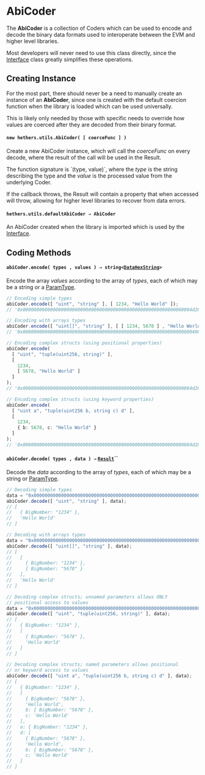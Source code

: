 # AbiCoder

The **AbiCoder** is a collection of Coders which can be used to encode and decode the binary data formats used to interoperate between the EVM and higher level libraries.

Most developers will never need to use this class directly, since the [Interface](interface.md) class greatly simplifies these operations.

## Creating Instance

For the most part, there should never be a need to manually create an instance of an **AbiCoder**, since one is created with the default coercion function when the library is loaded which can be used universally.

This is likely only needed by those with specific needs to override how values are coerced after they are decoded from their binary format.

#### `new hethers.utils.AbiCoder( [ coerceFunc ] )`

Create a new AbiCoder instance, which will call the _coerceFunc_ on every decode, where the result of the call will be used in the Result.

The function signature is \`(type, value)\`, where the _type_ is the string describing the type and the _value_ is the processed value from the underlying Coder.

If the callback throws, the Result will contain a property that when accessed will throw, allowing for higher level libraries to recover from data errors.



#### `hethers.utils.defaultAbiCoder ⇒ AbiCoder`

An AbiCoder created when the library is imported which is used by the [Interface](interface.md).

## Coding Methods

#### `abiCoder.encode( types , values ) ⇒ string<`[`DataHexString`](../byte-manipulation.md#datahexstring)`>` <a href="#abicoder.encode" id="abicoder.encode"></a>

Encode the array _values_ according to the array of _types_, each of which may be a string or a [ParamType](fragments.md#paramtype).

```typescript
// Encoding simple types
abiCoder.encode([ "uint", "string" ], [ 1234, "Hello World" ]);
// '0x00000000000000000000000000000000000000000000000000000000000004d20000000000000000000000000000000000000000000000000000000000000040000000000000000000000000000000000000000000000000000000000000000b48656c6c6f20576f726c64000000000000000000000000000000000000000000'

// Encoding with arrays types
abiCoder.encode([ "uint[]", "string" ], [ [ 1234, 5678 ] , "Hello World" ]);
// '0x000000000000000000000000000000000000000000000000000000000000004000000000000000000000000000000000000000000000000000000000000000a0000000000000000000000000000000000000000000000000000000000000000200000000000000000000000000000000000000000000000000000000000004d2000000000000000000000000000000000000000000000000000000000000162e000000000000000000000000000000000000000000000000000000000000000b48656c6c6f20576f726c64000000000000000000000000000000000000000000'

// Encoding complex structs (using positional properties)
abiCoder.encode(
  [ "uint", "tuple(uint256, string)" ],
  [
    1234,
    [ 5678, "Hello World" ]
  ]
);
// '0x00000000000000000000000000000000000000000000000000000000000004d20000000000000000000000000000000000000000000000000000000000000040000000000000000000000000000000000000000000000000000000000000162e0000000000000000000000000000000000000000000000000000000000000040000000000000000000000000000000000000000000000000000000000000000b48656c6c6f20576f726c64000000000000000000000000000000000000000000'

// Encoding complex structs (using keyword properties)
abiCoder.encode(
  [ "uint a", "tuple(uint256 b, string c) d" ],
  [
    1234,
    { b: 5678, c: "Hello World" }
  ]
);
// '0x00000000000000000000000000000000000000000000000000000000000004d20000000000000000000000000000000000000000000000000000000000000040000000000000000000000000000000000000000000000000000000000000162e0000000000000000000000000000000000000000000000000000000000000040000000000000000000000000000000000000000000000000000000000000000b48656c6c6f20576f726c64000000000000000000000000000000000000000000'
```



#### `abiCoder.decode( types , data ) ⇒` [`Result`](interface.md#result-inherits-array-less-than-any-greater-than)`` <a href="#abicoder.decode" id="abicoder.decode"></a>

Decode the _data_ according to the array of _types_, each of which may be a string or [ParamType](fragments.md#paramtype).

```typescript
// Decoding simple types
data = "0x00000000000000000000000000000000000000000000000000000000000004d20000000000000000000000000000000000000000000000000000000000000040000000000000000000000000000000000000000000000000000000000000000b48656c6c6f20576f726c64000000000000000000000000000000000000000000";
abiCoder.decode([ "uint", "string" ], data);
// [
//   { BigNumber: "1234" },
//   'Hello World'
// ]

// Decoding with arrays types
data = "0x000000000000000000000000000000000000000000000000000000000000004000000000000000000000000000000000000000000000000000000000000000a0000000000000000000000000000000000000000000000000000000000000000200000000000000000000000000000000000000000000000000000000000004d2000000000000000000000000000000000000000000000000000000000000162e000000000000000000000000000000000000000000000000000000000000000b48656c6c6f20576f726c64000000000000000000000000000000000000000000";
abiCoder.decode([ "uint[]", "string" ], data);
// [
//   [
//     { BigNumber: "1234" },
//     { BigNumber: "5678" }
//   ],
//   'Hello World'
// ]

// Decoding complex structs; unnamed parameters allows ONLY
// positional access to values
data = "0x00000000000000000000000000000000000000000000000000000000000004d20000000000000000000000000000000000000000000000000000000000000040000000000000000000000000000000000000000000000000000000000000162e0000000000000000000000000000000000000000000000000000000000000040000000000000000000000000000000000000000000000000000000000000000b48656c6c6f20576f726c64000000000000000000000000000000000000000000";
abiCoder.decode([ "uint", "tuple(uint256, string)" ], data);
// [
//   { BigNumber: "1234" },
//   [
//     { BigNumber: "5678" },
//     'Hello World'
//   ]
// ]

// Decoding complex structs; named parameters allows positional
// or keyword access to values
abiCoder.decode([ "uint a", "tuple(uint256 b, string c) d" ], data);
// [
//   { BigNumber: "1234" },
//   [
//     { BigNumber: "5678" },
//     'Hello World',
//     b: { BigNumber: "5678" },
//     c: 'Hello World'
//   ],
//   a: { BigNumber: "1234" },
//   d: [
//     { BigNumber: "5678" },
//     'Hello World',
//     b: { BigNumber: "5678" },
//     c: 'Hello World'
//   ]
// ]
```
